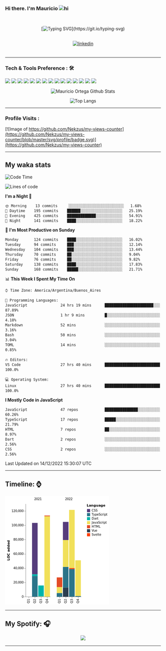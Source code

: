 ### Hi there. I'm Mauricio <img src="https://user-images.githubusercontent.com/1303154/88677602-1635ba80-d120-11ea-84d8-d263ba5fc3c0.gif" width="28px" alt="hi">
<br /> 

<div align="center">
  
[![Typing SVG](https://readme-typing-svg.herokuapp.com?size=25&duration=7000&center=true&vCenter=true&width=650&height=40&lines=WELCOME!;My+name+is+Mauricio+Ortega...;I+am+a+Front-End+Developer...;I+hope+you+find+what+you+are+looking+for...;You+have+my+contact+information...;MAY+THE+FORCE+BE+WITH+YOU...)](https://git.io/typing-svg)

</div>
  
<br />

<div align="center">
  
<a href="https://www.linkedin.com/in/mauriciortega/" target="_blank">
<img src=https://img.shields.io/badge/linkedin-%231E77B5.svg?&style=for-the-badge&logo=linkedin&logoColor=white alt=linkedin style="margin-bottom: 5px;" />
</a>
  
</div>

<br />



<!--
**Nekzus/Nekzus** is a ✨ _special_ ✨ repository because its `README.md` (this file) appears on your GitHub profile.

Here are some ideas to get you started:

- 🔭 I’m currently working on ...
- 🌱 I’m currently learning ...
- 👯 I’m looking to collaborate on ...
- 🤔 I’m looking for help with ...
- 💬 Ask me about ...
- 📫 How to reach me: ...
- 😄 Pronouns: ...
- ⚡ Fun fact: ...
-->

---

### Tech & Tools Preference : 🛠

<img src = "https://img.shields.io/badge/-HTML5-E34F26?style=flat&logo=html5&logoColor=white"> <img src = "https://img.shields.io/badge/-CSS3-1572B6?style=flat&logo=css3&logoColor=white">
<img src="https://img.shields.io/badge/-Sass-cc6699?style=flat&logo=sass&logoColor=ffffff">
<img src="https://img.shields.io/badge/-Bootstrap-563D7C?style=flat&logo=bootstrap&logoColor=white">
<img src="https://img.shields.io/badge/-JavaScript-eed718?style=flat&logo=javascript&logoColor=ffffff">
<img src="https://img.shields.io/badge/-React-000000?style=flat&logo=react&logoColor=00c8ff">
<img src="https://img.shields.io/badge/-Next-000000?style=flat&logo=nextdotjs&logoColor=white">
<img src="http://img.shields.io/badge/-Vue-black?style=flat&logo=vuedotjs&logoColor=4FC08D">
<img src="http://img.shields.io/badge/-Flutter-black?style=flat&logo=flutter&logoColor=02569B">
<img src="https://img.shields.io/badge/-Node.js-3C873A?style=flat&logo=Node.js&logoColor=white">
<img src="http://img.shields.io/badge/-Git-F1502F?style=flat&logo=git&logoColor=FFFFFF">
<img src="http://img.shields.io/badge/-Github-000000?style=flat&logo=github&logoColor=FFFFFF">
<img src="https://img.shields.io/badge/-Firebase-FFA611?style=flat&logo=firebase&logoColor=FFFFFF">
<img src="http://img.shields.io/badge/-Vercel-black?style=flat&logo=vercel&logoColor=white">
<img src="http://img.shields.io/badge/-VS%20Code-007ACC?style=flat&logo=visual%20studio%20code&logoColor=white">


<div align="center">
  
![Mauricio Ortega Github Stats](https://github-readme-stats-nekzus.vercel.app/api?username=Nekzus&show_icons=true&title_color=fff&icon_color=79ff97&text_color=9f9f9f&bg_color=151515)

![Top Langs](https://github-readme-stats-nekzus.vercel.app/api/top-langs/?username=Nekzus&hide=css,html,less&layout=compact&title_color=fff&icon_color=79ff97&text_color=9f9f9f&bg_color=151515)

</div>
  
---

### Profile Visits :
  
[![Image of https://github.com/Nekzus/my-views-counter](https://github.com/Nekzus/my-views-counter/blob/master/svg/profile/badge.svg)](https://github.com/Nekzus/my-views-counter)

---


## My waka stats
<!--START_SECTION:waka-->
![Code Time](http://img.shields.io/badge/Code%20Time-1%2C575%20hrs%2041%20mins-blue)

![Lines of code](https://img.shields.io/badge/From%20Hello%20World%20I%27ve%20Written-522%20Thousand%20lines%20of%20code-blue)

**I'm a Night 🦉** 

```text
🌞 Morning    13 commits     ░░░░░░░░░░░░░░░░░░░░░░░░░   1.68% 
🌆 Daytime    195 commits    ██████░░░░░░░░░░░░░░░░░░░   25.19% 
🌃 Evening    425 commits    █████████████░░░░░░░░░░░░   54.91% 
🌙 Night      141 commits    ████░░░░░░░░░░░░░░░░░░░░░   18.22%

```
📅 **I'm Most Productive on Sunday** 

```text
Monday       124 commits    ████░░░░░░░░░░░░░░░░░░░░░   16.02% 
Tuesday      94 commits     ███░░░░░░░░░░░░░░░░░░░░░░   12.14% 
Wednesday    104 commits    ███░░░░░░░░░░░░░░░░░░░░░░   13.44% 
Thursday     70 commits     ██░░░░░░░░░░░░░░░░░░░░░░░   9.04% 
Friday       76 commits     ██░░░░░░░░░░░░░░░░░░░░░░░   9.82% 
Saturday     138 commits    ████░░░░░░░░░░░░░░░░░░░░░   17.83% 
Sunday       168 commits    █████░░░░░░░░░░░░░░░░░░░░   21.71%

```


📊 **This Week I Spent My Time On** 

```text
⌚︎ Time Zone: America/Argentina/Buenos_Aires

💬 Programming Languages: 
JavaScript               24 hrs 19 mins      ██████████████████████░░░   87.89% 
JSON                     1 hr 9 mins         █░░░░░░░░░░░░░░░░░░░░░░░░   4.18% 
Markdown                 52 mins             ░░░░░░░░░░░░░░░░░░░░░░░░░   3.16% 
Bash                     50 mins             ░░░░░░░░░░░░░░░░░░░░░░░░░   3.04% 
TOML                     14 mins             ░░░░░░░░░░░░░░░░░░░░░░░░░   0.85%

🔥 Editors: 
VS Code                  27 hrs 40 mins      █████████████████████████   100.0%

💻 Operating System: 
Linux                    27 hrs 40 mins      █████████████████████████   100.0%

```

**I Mostly Code in JavaScript** 

```text
JavaScript               47 repos            ███████████████░░░░░░░░░░   60.26% 
TypeScript               17 repos            █████░░░░░░░░░░░░░░░░░░░░   21.79% 
HTML                     7 repos             ██░░░░░░░░░░░░░░░░░░░░░░░   8.97% 
Dart                     2 repos             ░░░░░░░░░░░░░░░░░░░░░░░░░   2.56% 
CSS                      2 repos             ░░░░░░░░░░░░░░░░░░░░░░░░░   2.56%

```



 Last Updated on 14/12/2022 15:30:07 UTC
<!--END_SECTION:waka-->
---

## Timeline: ⌚

![Chart not found](https://raw.githubusercontent.com/Nekzus/Nekzus/master/charts/bar_graph.png)

---
## My Spotify: 🎧

<div align="center"><img src="https://spotify-github-profile.vercel.app/api/view?uid=11169970531&cover_image=true&theme=default" /></div>

---
